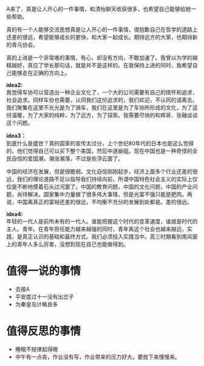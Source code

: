 A来了，真是让人开心的一件事情，和清怡聊天收获很多，也希望自己能够给她一些帮助。  

真的有一个人能够交流思想真是让人开心的一件事情，很抱歉自己在哲学的道路上还差的很远，希望能够成长的更快，和大家一起成长。期待远方的大家，也期待新的青马协会。  

真的上进是一个非常难的事情，有心，却没有方向，不敢加速了。我曾以为学的越精越好，真应了学长那句话，就是并不是这样的。在我保持上进的同时，我希望自己能够走在正确的方向上。  

**idea2:**   
我觉得车协可以营造出一种企业文化了，一个大的公司需要有自己的情怀和追求，社会追求。同样车协也需要，认同我们这份追求的，我们欢迎，不认同的请离去。我们聚集在这里不光光是为了骑车，我们在这里是为了车协所形成的文化，为了这份温暖，为了大家的纯粹，为了远方，为了探索。我需要尽快的和辉哥、张融谈谈这个问题。

**idea3：**  
到底什么是盛世？真的国家的宣传太过分，上个世纪80年代的日本也是这么觉得的，他们觉得自己可以买下整个美国，然后中道崩砠。现在中国也是一种奇怪的全民自信的爱国潮，潮涨潮落，不过是些浮云罢了。  

中国的经济在发展，但是很脆弱。文化自信刚刚起步，经济上面多个行业还差的很远，我们的理论道路不足以指导我们持续向前，所谓中国特色社会主义的实际上仅仅是不断地摸着石头过河罢了。中国的教育问题，中国的文化问题，中国的产业问题，尚待解决。国家集中力量做了很多伟大事情，但是光富不强只能是肥肉。再说，中国离真正的富裕还差的很远，不均衡不充分的发展到处都是。差的很远。

**idea4:**  
年轻的一代人是前所未有的一代人。谁能把握这个时代的变革速度，谁就是时代的主人。青年。在青年担任能力越来越强的同时，青年离这个社会也越来越远，实践，是真正认识的基础和最终方式。我们必须投入实践当中。高三时期看到南风窗上的青年人多么厉害，没想到现在自己也能做得到。

# 值得一说的事情
+ 去接A
+ 平安度过十一没有出岔子
+ 为秦皇岛计略良多

# 值得反思的事情
+ 睡眠不规律起得晚
+ 中午有一点丧，作业没有写，作业带来的压力好大。要放下来慢慢来。